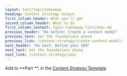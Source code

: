 ```yaml
---
layout: text/topictakeaway
heading: Content strategy output
first_column_header: What you'll get
second_column_header: What to do
first_column_content: topic-takeaway-listitems.md
previous_header: "Do before: Create a content model"
previous_text: Set the foundations phase
previous_link: /content-strategy/create-content-model/
next_header: "Do next: Define your SEO"
next_text: Set the foundations phase
next_link: /content-strategy/seo/
---
```


Add to **Part  **, in the [Content Strategy Template](/content-strategy/start-content-strategy/show-problem-evidence/content-strategy-template/)
